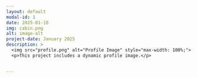 ```yaml
---
layout: default
modal-id: 1
date: 2025-01-10
img: cabin.png
alt: image-alt
project-date: January 2025
description: >
  <img src="profile.png" alt="Profile Image" style="max-width: 100%;">
  <p>This project includes a dynamic profile image.</p>


---
```

